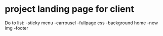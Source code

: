 # project landing page for client
Do to list:
-sticky menu
-carrousel
-fullpage css
-background home 
-new img
-footer
